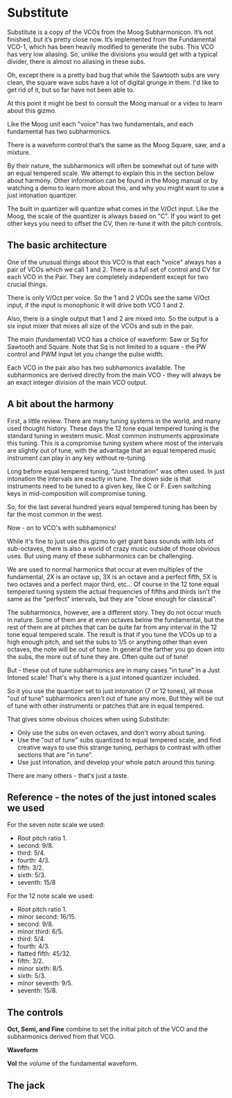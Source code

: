 # Substitute

Substitute is a copy of the VCOs from the Moog Subharmonicon. It’s not finished, but it’s pretty close now. It’s implemented from the Fundamental VCO-1, which has been heavily modified to generate the subs. This VCO has very low aliasing. So, unlike the divisions you would get with a typical divider, there is almost no aliasing in these subs.

Oh, except there is a pretty bad bug that while the Sawtooth subs are very clean, the square wave subs have a lot of digital grunge in them. I'd like to get rid of it, but so far have not been able to.


At this point it might be best to consult the Moog manual or a video to learn about this gizmo.

Like the Moog unit each "voice" has two fundamentals, and each fundamental has two subharmonics.

There is a waveform control that’s the same as the Moog Square, saw, and a mixture.

By their nature, the subharmonics will often be somewhat out of tune with an equal tempered scale. We attempt to explain this in the section below about harmony. Other information can be found in the Moog manual or by watching a demo to learn more about this, and why you might want to use a just intonation quantizer.

The built in quantizer will quantize what comes in the V/Oct input. Like the Moog, the scale of the quantizer is always based on "C". If you want to get other keys you need to offset the CV, then re-tune it with the pitch  controls.

## The basic architecture

One of the unusual things about this VCO is that each "voice" always has a pair of VCOs which we call 1 and 2. There is a full set of control and CV for each VCO in the Pair. They are completely independent except for two crucial things.

There is only V/Oct per voice. So the 1 and 2 VCOs see the same V/Oct input, if the input is monophonic it will drive both VCO 1 and 2.

Also, there is a single output that 1 and 2 are mixed into. So the output is a six input mixer that mixes all size of the VCOs and sub in the pair.

The main (fundamental) VCO has a choice of waveform: Saw or Sq for Sawtooth and Square. Note that Sq is not limited to a square - the PW control and PWM input let you change the pulse width.

Each VCO in the pair also has two subhamonics available. The subharmonics are derived directly from the main VCO - they will always be an exact integer division of the main VCO output.

## A bit about the harmony

First, a little review. There are many tuning systems in the world, and many used thought history. These days the 12 tone equal tempered tuning is the standard tuning in western music. Most common instruments approximate this tuning. This is a compromise tuning system where most of the intervals are slightly out of tune, with the advantage that an equal tempered music instrument can play in any key without re-tuning.

Long before equal tempered tuning, "Just Intonation" was often used. In just intonation the intervals are exactly in tune. The down side is that instruments need to be tuned to a given key, like C or F. Even switching keys in mid-composition will compromise tuning.

So, for the last several hundred years equal tempered tuning has been by far the most common in the west.

Now - on to VCO's with subhamonics!

While it's fine to just use this gizmo to get giant bass sounds with lots of sub-octaves, there is also a world of crazy music outside of those obvious uses. But using many of these subharmonics can be challenging.

We are used to normal harmonics that occur at even multiples of the fundamental, 2X is an octave up, 3X is an octave and a perfect fifth, 5X is two octaves and a perfect major third, etc... Of course in the 12 tone equal tempered tuning system the actual frequencies of fifths and thirds isn't the same as the "perfect" intervals, but they are "close enough for classical".

The subharmonics, however, are a different story. They do not occur much in nature. Some of them are at even octaves below the fundamental, but the rest of them are at pitches that can be quite far from any interval in the 12 tone equal tempered scale. The result is that if you tune the VCOs up to a high enough pitch, and set the subs to 1/5 or anything other than even octaves, the note will be out of tune. In general the farther you go down into the subs, the more out of tune they are. Often quite out of tune!

But - these out of tune subharmonics are in many cases "in tune" in a Just Intoned scale! That's why there is a just intoned quantizer included.

So it you use the quantizer set to just intonation (7 or 12 tones), all those "out of tune" subharmonics aren't out of tune any more. But they will be out of tune with other instruments or patches that are in equal tempered.

That gives some obvious choices when using Substitute:

* Only use the subs on even octaves, and don't worry about tuning.
* Use the "out of tune" subs quantized to equal tempered scale, and find creative ways to use this strange tuning, perhaps to contrast with other sections that are "in tune".
* Use just intonation, and develop your whole patch around this tuning.

There are many others - that's just a taste.

## Reference - the notes of the just intoned scales we used

For the seven note scale we used:

* Root pitch ratio 1.
* second: 9/8.
* third: 5/4.
* fourth: 4/3.
* fifth: 3/2.
* sixth: 5/3.
* seventh: 15/8

For the 12 note scale we used:

* Root pitch ratio 1.
* minor second: 16/15.
* second: 9/8.
* minor third: 6/5.
* third: 5/4.
* fourth: 4/3.
* flatted fifth: 45/32.
* fifth: 3/2.
* minor sixth: 8/5.
* sixth: 5/3.
* minor seventh: 9/5.
* seventh: 15/8.

## The controls

**Oct, Semi, and Fine** combine to set the initial pitch of the VCO and the subharmonics derived from that VCO.

**Waveform**

**Vol** the volume of the fundamental waveform.

## The jack
